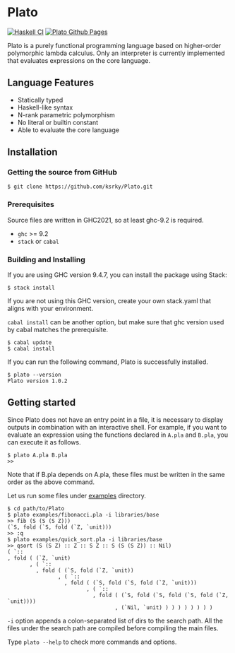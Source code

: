 # Plato

[![Haskell CI](https://github.com/ksrky/Plato/actions/workflows/haskell.yml/badge.svg)](https://github.com/ksrky/Plato/actions/workflows/haskell.yml)
[![Plato Github Pages](https://github.com/ksrky/Plato/actions/workflows/docs-gh-pages.yml/badge.svg)](https://github.com/ksrky/Plato/actions/workflows/docs-gh-pages.yml)

Plato is a purely functional programming language based on higher-order polymorphic lambda calculus. Only an interpreter is currently implemented that evaluates expressions on the core language.

## Language Features

- Statically typed
- Haskell-like syntax
- N-rank parametric polymorphism
- No literal or builtin constant
- Able to evaluate the core language

## Installation

### Getting the source from GitHub

```command
$ git clone https://github.com/ksrky/Plato.git
```

### Prerequisites

Source files are written in GHC2021, so at least ghc-9.2 is required.

- `ghc` >= 9.2
- `stack` or `cabal`

### Building and Installing

If you are using GHC version 9.4.7, you can install the package using Stack:
```
$ stack install
```
If you are not using this GHC version, create your own stack.yaml that aligns with your environment.

`cabal install` can be another option, but make sure that ghc version used by cabal matches the prerequisite.

```command
$ cabal update
$ cabal install
```

If you can run the following command, Plato is successfully installed.

```
$ plato --version
Plato version 1.0.2
```

## Getting started

Since Plato does not have an entry point in a file, it is necessary to display outputs in combination with an interactive shell. For example, if you want to evaluate an expression using the functions declared in `A.pla` and `B.pla`, you can execute it as follows.

```
$ plato A.pla B.pla
>>
```

Note that if B.pla depends on A.pla, these files must be written in the same order as the above command.

Let us run some files under [examples](examples) directory.

```
$ cd path/to/Plato
$ plato examples/fibonacci.pla -i libraries/base
>> fib (S (S (S Z)))
(`S, fold (`S, fold (`Z, `unit)))
>> :q
$ plato examples/quick_sort.pla -i libraries/base
>> qsort (S (S Z) :: Z :: S Z :: S (S (S Z)) :: Nil)
( `::
, fold ( (`Z, `unit)
       , ( `::
         , fold ( (`S, fold (`Z, `unit))
                , ( `::
                  , fold ( (`S, fold (`S, fold (`Z, `unit)))
                         , ( `::
                           , fold ( (`S, fold (`S, fold (`S, fold (`Z, `unit))))
                                  , (`Nil, `unit) ) ) ) ) ) ) ) )
```

`-i` option appends a colon-separated list of dirs to the search path. All the files under the search path are compiled before compiling the main files.

Type `plato --help` to check more commands and options.
